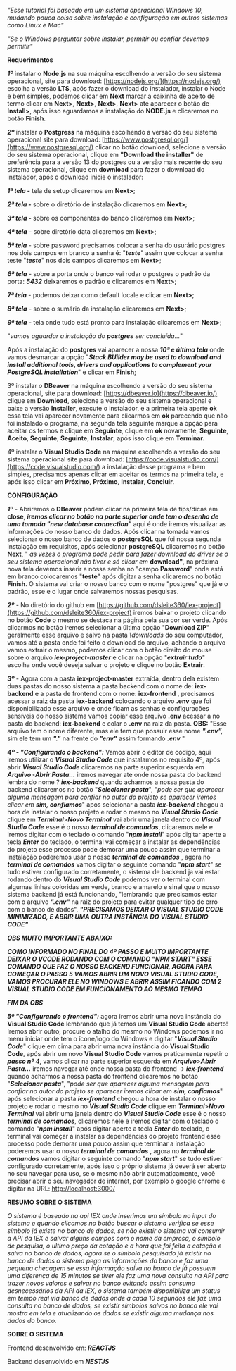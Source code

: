 _"Esse tutorial foi baseado em um sistema operacional Windows 10, mudando pouca coisa sobre instalação e configuração em outros sistemas como Linux e Mac"_

_"Se o Windows perguntar sobre instalar, permitir ou confiar devemos permitir"_

**Requerimentos**

**_1º_** instalar o **Node.js** na sua máquina escolhendo a versão do seu sistema operacional, site para download: [https://nodejs.org/](https://nodejs.org/) escolha a versão **LTS**, após fazer o download do instalador, instalar o Node e bem simples, podemos clicar em **Next** marcar a caixinha de aceito de termo clicar em **Next>**, **Next>**, **Next>**, **Next>** até aparecer o botão de **Install>**, após isso aguardamos a instalação do **NODE.js** e clicaremos no botão **Finish**.

**_2º_** instalar o **Postgress** na máquina escolhendo a versão do seu sistema operacional site para download: [https://www.postgresql.org/](https://www.postgresql.org/) clicar no botão download, selecione a versão do seu sistema operacional, clique em **"Download the installer"** de preferência para a versão 13 do postgres ou a versão mais recente do seu sistema operacional, clique em **download** para fazer o download do instalador, após o download inicie o instalador:

**_1ª tela -_** tela de setup clicaremos em **Next>**;

**_2ª tela -_** sobre o diretório de instalação clicaremos em **Next>**;

**_3ª tela -_** sobre os componentes do banco clicaremos em **Next>**;

**_4ª tela_** - sobre diretório data clicaremos em **Next>**;

**_5ª tela_** - sobre password precisamos colocar a senha do usurário postgres nos dois campos em branco a senha é: "**_teste_**" assim que colocar a senha teste "**_teste_**" nos dois campos clicaremos em **Next>**;

**_6ª tela_** - sobre a porta onde o banco vai rodar o postgres o padrão da porta: **_5432_** deixaremos o padrão e clicaremos em **Next>**;

**_7ª tela_** - podemos deixar como default locale e clicar em **Next>**;

**_8ª tela_** - sobre o sumário da instalação clicaremos em **Next>**;

**_9ª tela_** - tela onde tudo está pronto para instalação clicaremos em **Next>**;

"_vamos aguardar a instalação do **postgres** ser concluída..._"

Após a instalação do **postgres** vai aparecer a nossa **_10ª e última tela_** onde vamos desmarcar a opção "**_Stack BUilder may be used to download and install additional tools, drivers and applications to complement your PostgreSQL installation_**" e clicar em **Finish**;

3º instalar o **DBeaver** na máquina escolhendo a versão do seu sistema operacional, site para download: [https://dbeaver.io](https://dbeaver.io/) clique em **Download**, selecione a versão do seu sistema operacional e baixe a versão **Installer**, execute o instalador, e a primeira tela aperte **ok** essa tela vai aparecer novamente para clicarmos em **ok** parecendo que não foi instalado o programa, na segunda tela seguinte marque a opção para aceitar os termos e clique em **Seguinte**, clique em **ok** novamente, **Seguinte**, **Aceito**, **Seguinte**, **Seguinte**, **Instalar**, após isso clique em **Terminar.**

4º instalar o **Visual Studio Code** na máquina escolhendo a versão do seu sistema operacional site para download: [https://code.visualstudio.com/](https://code.visualstudio.com/) a instalação desse programa e bem simples, precisamos apenas clicar em aceitar os termos na primeira tela, e após isso clicar em **Próximo**, **Próximo**, **Instalar**, **Concluir**.

**CONFIGURAÇÂO**

**_1º_** - Abriremos o **DBeaver** podem clicar na primeira tela de tips/dicas em **close**, **_iremos clicar no botão na parte superior onde tem o desenho de uma tomada "new database connection"_** aqui é onde iremos visualizar as informações do nosso banco de dados. Após clicar na tomada vamos selecionar o nosso banco de dados o **postgreSQL** que foi nossa segunda instalação em requisitos, após selecionar **postgreSQL** clicaremos no botão **Next**, " _as vezes o programa pode pedir para fazer download do driver se o seu sistema operacional não tiver e só clicar em_ **download"**, na próxima nova tela devemos inserir a nossa senha no "campo **Password**" onde está em branco colocaremos "**teste**" após digitar a senha clicaremos no botão **Finish**. O sistema vai criar o nosso banco com o nome "postgres" que já e o padrão, esse e o lugar onde salvaremos nossas pesquisas.

**_2º_** - No diretório do github em [https://github.com/dsleite360/iex-project](https://github.com/dsleite360/iex-project) iremos baixar o projeto clicando no botão **Code** o mesmo se destaca na página pela sua cor ser verde. Após clicarmos no botão iremos selecionar a última opção "**Download ZIP**" geralmente esse arquivo e salvo na pasta _\downloads_ do seu computador, vamos até a pasta onde foi feito o download do arquivo, achando o arquivo vamos extrair o mesmo, podemos clicar com o botão direito do mouse sobre o arquivo **_iex-project-master_** e clicar na opção "**_extrair tudo_**" escolha onde você deseja salvar o projeto e clique no botão **Extrair**.

**_3º_** - Agora com a pasta **iex-project-master** extraída, dentro dela existem duas pastas do nosso sistema a pasta backend com o nome de: **iex-backend** e a pasta de frontend com o nome: **iex-frontend** , precisamos acessar a raiz da pasta **iex-backend** colocando o arquivo **.env** que foi disponibilizado esse arquivo e onde ficam as senhas e configurações sensíveis do nosso sistema vamos copiar esse arquivo **.env** acessar a no pasta do backend: **iex-backend** e colar o **.env** na raiz da pasta. **OBS:** "Esse arquivo tem o nome diferente, mas ele tem que possuir esse nome **_".env”,_** sim ele tem um **_"."_** na frente do **_"env"_** assim formando **_.env_** "

**_4º - "Configurando o backend":_** Vamos abrir o editor de código, aqui iremos utilizar o **_Visual Studio Code_** que instalamos no requisito 4º, após abrir **_Visual Studio Code_** clicaremos na parte superior esquerda em **_Arquivo_**>**_Abrir Pasta..._** iremos navegar ate onde nossa pasta do backend lembra do nome ? **_iex-backend_** quando acharmos a nossa pasta do backend clicaremos no botão "**_Selecionar pasta_**", "_pode ser que aparecer alguma mensagem para confiar no autor do projeto se aparecer iremos clicar em **sim, confiamos**_" após selecionar a pasta **_iex-backend_** chegou a hora de instalar o nosso projeto e rodar o mesmo no **_Visual Studio Code_** clique em **_Terminal_**>**_Novo Terminal_** vai abrir uma janela dentro do **_Visual Studio Code_** esse é o nosso **_terminal de comandos_**, clicaremos nele e iremos digitar com o teclado o comando "**_npm install_**" após digitar aperte a tecla **_Enter_** do teclado, o terminal vai começar a instalar as dependências do projeto esse processo pode demorar uma pouco assim que terminar a instalação poderemos usar o nosso **_terminal de comandos_** , agora no **_terminal de comandos_** vamos digitar o seguinte comando "**_npm start_**" se tudo estiver configurado corretamente, o sistema de backend ja vai estar rodando dentro do **_Visual Studio Code_** podemos ver o terminal com algumas linhas coloridas em verde, branco e amarelo e sinal que o nosso sistema backend já está funcionando, "lembrando que precisamos estar com o arquivo **_".env"_** na raiz do projeto para evitar qualquer tipo de erro com o banco de dados", **_"PRECISAMOS DEIXAR O VISUAL STUDIO CODE MINIMIZADO, E ABRIR UMA OUTRA INSTÂNCIA DO VISUAL STUDIO CODE"_**

***OBS MUITO IMPORTANTE ABAIXO:***

**_COMO INFORMADO NO FINAL DO 4º PASSO E MUITO IMPORTANTE DEIXAR O VCODE RODANDO COM O COMANDO "NPM START" ESSE COMANDO QUE FAZ O NOSSO BACKEND FUNCIONAR, AGORA PARA COMEÇAR O PASSO 5 VAMOS ABRIR UM NOVO VISUAL STUDIO CODE, VAMOS PROCURAR ELE NO WINDOWS E ABRIR ASSIM FICANDO COM 2 VISUAL STUDIO CODE EM FUNCIONAMENTO AO MESMO TEMPO_**

***FIM DA OBS***

**_5º "Configurando o frontend":_** agora iremos abrir uma nova instância do **Visual Studio Code** lembrando que já temos um **Visual Studio Code** aberto! Iremos abrir outro, procure o atalho do mesmo no Windows podemos ir no menu iniciar onde tem o ícone/logo do Windows e digitar "**_Visual Studio Code_**" clique em cima para abrir uma nova instância do **Visual Studio Code**, após abrir um novo **Visual Studio Code** vamos praticamente repetir o **_passo nº 4_**, vamos clicar na parte superior esquerda em **_Arquivo_**>**_Abrir Pasta..._** iremos navegar até onde nossa pasta do frontend -> **_iex-frontend_** quando acharmos a nossa pasta do frontend clicaremos no botão "**_Selecionar pasta_**", "_pode ser que aparecer alguma mensagem para confiar no autor do projeto se aparecer iremos clicar em **sim, confiamos**_" após selecionar a pasta **_iex-frontend_** chegou a hora de instalar o nosso projeto e rodar o mesmo no **_Visual Studio Code_** clique em **_Terminal_**>**_Novo Terminal_** vai abrir uma janela dentro do **_Visual Studio Code_** esse é o nosso **_terminal de comandos_**, clicaremos nele e iremos digitar com o teclado o comando "**_npm install_**" após digitar aperte a tecla **_Enter_** do teclado, o terminal vai começar a instalar as dependências do projeto frontend esse processo pode demorar uma pouco assim que terminar a instalação poderemos usar o nosso **_terminal de comandos_** , agora no **_terminal de comandos_** vamos digitar o seguinte comando "**_npm start_**" se tudo estiver configurado corretamente, após isso o próprio sistema já deverá ser aberto no seu navegar para uso, se o mesmo não abrir automaticamente, você precisar abrir o seu navegador de internet, por exemplo o google chrome e digitar na URL: [http://localhost:3000/](http://localhost:3000/)

**RESUMO SOBRE O SISTEMA**

_O sistema é baseado na api IEX onde inserimos um símbolo no input do sistema e quando clicamos no botão buscar o sistema verifica se esse símbolo já existe no banco de dados, se não existir o sistema vai consumir a API da IEX e salvar alguns campos com o nome da empresa, o símbolo de pesquisa, o ultimo preço da cotação e a hora que foi feita a cotação e salva no banco de dados, agora se o símbolo pesquisado já existir no banco de dados o sistema pega as informações do banco e faz uma pequena checagem se essa informação salva no banco de já possuem uma diferença de 15 minutos se tiver ele faz uma nova consulta na API para trazer novos valores e salvar no banco evitando assim consumo desnecessários da API da IEX, o sistema também disponibiliza um status em tempo real via banco de dados onde a cada 10 segundos ele faz uma consulta no banco de dados, se existir símbolos salvos no banco ele vai mostra em tela e atualizando os dados se existir alguma mudança nos dados do banco._

**SOBRE O SISTEMA**

Frontend desenvolvido em: **_REACTJS_**

Backend desenvolvido em **_NESTJS_**
